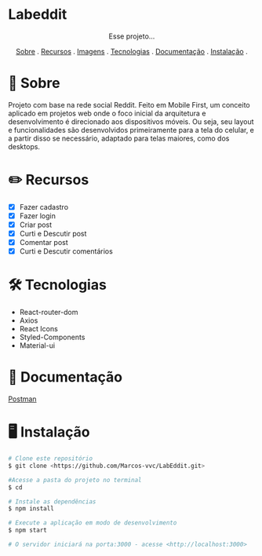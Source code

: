 # Labeddit
<p align= 'center'> Esse projeto... </p>

<p align='center'>
<a href='#sobre'>Sobre</a> .
<a href='#recursos'>Recursos</a> .
<a href='#imagens'>Imagens</a> .
<a href='#tecnologias'>Tecnologias</a> .
<a href='#documentacao'>Documentação</a> .
<a href='#instalação'>Instalação</a> .
</p>

# 🎯 Sobre
<p>Projeto com base na rede social Reddit. Feito em Mobile First, um conceito aplicado em projetos web onde o foco inicial da arquitetura e desenvolvimento é direcionado aos dispositivos móveis. Ou seja, seu layout e funcionalidades são desenvolvidos primeiramente para a tela do celular, e a partir disso se necessário, adaptado para telas maiores, como dos desktops.</p>

# ✏️ Recursos

- [x] Fazer cadastro
- [x] Fazer login
- [x] Criar post
- [x] Curti e Descutir post
- [x] Comentar post
- [x] Curti e Descutir comentários

# 🛠️ Tecnologias

- React-router-dom
- Axios
- React Icons
- Styled-Components
- Material-ui

# 📄 Documentação

[Postman](https://documenter.getpostman.com/view/9731983/U16eu7nT)

# 🖥️ Instalação 

```bash
# Clone este repositório
$ git clone <https://github.com/Marcos-vvc/LabEddit.git>

#Acesse a pasta do projeto no terminal
$ cd 

# Instale as dependências
$ npm install

# Execute a aplicação em modo de desenvolvimento
$ npm start

# O servidor iniciará na porta:3000 - acesse <http://localhost:3000>
```





